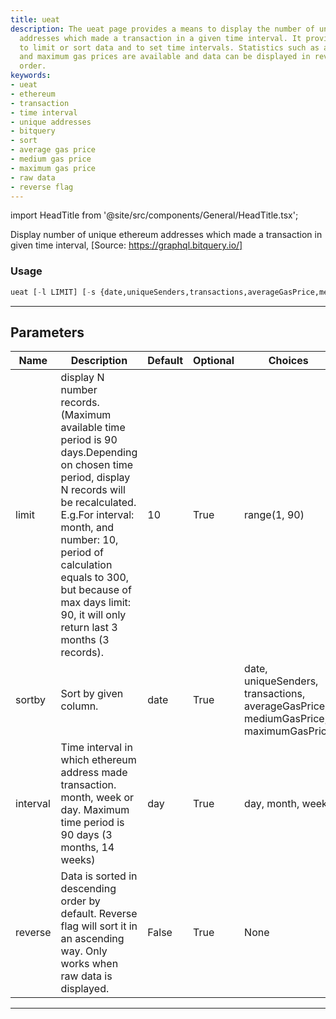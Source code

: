 ```yaml
---
title: ueat
description: The ueat page provides a means to display the number of unique ethereum
  addresses which made a transaction in a given time interval. It provides options
  to limit or sort data and to set time intervals. Statistics such as average, medium,
  and maximum gas prices are available and data can be displayed in reverse or sorted
  order.
keywords:
- ueat
- ethereum
- transaction
- time interval
- unique addresses
- bitquery
- sort
- average gas price
- medium gas price
- maximum gas price
- raw data
- reverse flag
---
```


import HeadTitle from '@site/src/components/General/HeadTitle.tsx';

<HeadTitle title="crypto/onchain/ueat - Reference | OpenBB Terminal Docs" />

Display number of unique ethereum addresses which made a transaction in given time interval, [Source: https://graphql.bitquery.io/]

### Usage

```python
ueat [-l LIMIT] [-s {date,uniqueSenders,transactions,averageGasPrice,mediumGasPrice,maximumGasPrice}] [-i {day,month,week}] [-r]
```

---

## Parameters

| Name | Description | Default | Optional | Choices |
| ---- | ----------- | ------- | -------- | ------- |
| limit | display N number records. (Maximum available time period is 90 days.Depending on chosen time period, display N records will be recalculated. E.g.For interval: month, and number: 10, period of calculation equals to 300, but because of max days limit: 90, it will only return last 3 months (3 records). | 10 | True | range(1, 90) |
| sortby | Sort by given column. | date | True | date, uniqueSenders, transactions, averageGasPrice, mediumGasPrice, maximumGasPrice |
| interval | Time interval in which ethereum address made transaction. month, week or day. Maximum time period is 90 days (3 months, 14 weeks) | day | True | day, month, week |
| reverse | Data is sorted in descending order by default. Reverse flag will sort it in an ascending way. Only works when raw data is displayed. | False | True | None |

---
